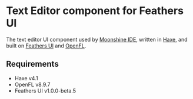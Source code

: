 # Text Editor component for Feathers UI

The text editor UI component used by [Moonshine IDE](https://moonshine-ide.com/), written in [Haxe](https://haxe.org/), and built on [Feathers UI](https://feathersui.com/) and [OpenFL](https://openfl.org/).

## Requirements

- Haxe v4.1
- OpenFL v8.9.7
- Feathers UI v1.0.0-beta.5
